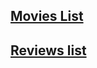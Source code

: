 
## [Movies List](https://movie-review-3gg6.onrender.com/api/movies)

## [Reviews list](https://movie-review-3gg6.onrender.com/api/reviews)
